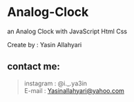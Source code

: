 # Analog-Clock
an Analog Clock with JavaScript Html Css

Create by : Yasin Allahyari <br>
## contact me: <br>
> instagram : @i._.ya3in <br>
E-mail : Yasinallahyari@yahoo.com
